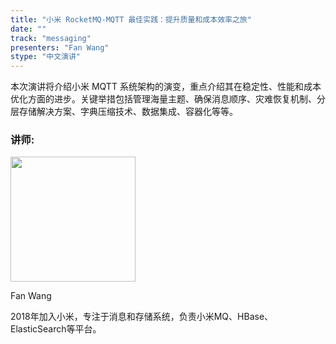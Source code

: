 ```yaml
---
title: "小米 RocketMQ-MQTT 最佳实践：提升质量和成本效率之旅"
date: ""
track: "messaging"
presenters: "Fan Wang"
stype: "中文演讲"
---
```


本次演讲将介绍小米 MQTT 系统架构的演变，重点介绍其在稳定性、性能和成本优化方面的进步。关键举措包括管理海量主题、确保消息顺序、灾难恢复机制、分层存储解决方案、字典压缩技术、数据集成、容器化等等。

### 讲师:

<img src="https://sessionize.com/image/cae3-400o400o1-GXWj5X6MXUxLT5kfwqCJqB.jpg" width="200" /><br/>

Fan Wang

2018年加入小米，专注于消息和存储系统，负责小米MQ、HBase、ElasticSearch等平台。